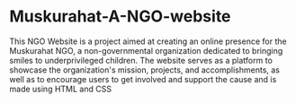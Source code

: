 # Muskurahat-A-NGO-website
This NGO Website is a project aimed at creating an online presence for the Muskurahat NGO, a non-governmental organization dedicated to bringing smiles to underprivileged children. The website serves as a platform to showcase the organization's mission, projects, and accomplishments, as well as to encourage users to get involved and support the cause and is made using HTML and CSS
